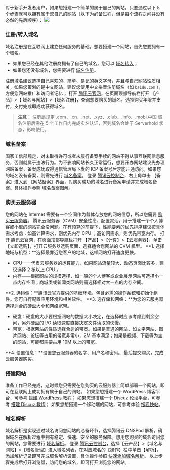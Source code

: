 对于新手开发者用户，如果想搭建一个简单的属于自己的网站，只要通过以下 5 个步骤就可以拥有属于您自己的网站（以下为必备过程，但是每个流程之间并没有必然的先后顺序）：
![](//mc.qcloudimg.com/static/img/56e6e903622c3aaa851f1072d629c2d1/image.png)
### 注册/转入域名
域名注册是在互联网上建立任何服务的基础，想要搭建一个网站，首先您要拥有一个域名。
 - 如果您已经在其他注册商拥有了自己的域名，您可以 [域名转入](https://console.cloud.tencent.com/domain/trans-in?from=qcloudHpHeaderDnspod)；
 - 如果您还没有域名，您需要进行 [域名注册](https://buy.cloud.tencent.com/domain)。

注册域名建议选择自己喜欢的、简单、易记的英文字母，并且与自己网站性质相关，如果您策划的是中文网站，建议您使用中文拼音注册域名（如 `baidu.com` ），方便您网站推广和访问者记忆；
打开 [腾讯云官网](https://cloud.tencent.com/)，在页面顶部导航栏打开 【产品】>【 域名与网站】>【域名注册】，查询想要购买的域名，选择购买年限并支付，支付完成即成功获得域名。
>**注意：**
>注册局规定 .com、.cn、.net、.xyz、.club、.info、.mobi.中国 域名注册后需在 5 个工作日内完成实名认证，否则域名会处于 Serverhold 状态，影响使用。

### 域名备案
国家工信部规定，对未取得许可或者未履行备案手续的网站不得从事互联网信息服务，否则就属于违法行为。为不影响网站长久正常运行，想要开办网站建议先办理网站备案，备案成功取得通信管理局下发的 ICP 备案号后才能开通访问。如果您的域名没有备案，则需先进行 [域名备案](https://console.cloud.tencent.com/beian)。
登录 [腾讯云控制台](https://console.cloud.tencent.com/)，右上角单击 【备案】进入到 【网站备案】界面，对购买成功的域名进行备案申请并完成域名备案。具体操作参照 [域名备案图解](https://cloud.tencent.com/document/product/243/655)。

### 购买云服务器
您的网站在 Internet 需要有一个空间作为载体存放您的网站信息，所以您需要 [购买云服务器](https://cloud.tencent.com/product/cvm)。
腾讯云服务器（CVM）安全性高、配置灵活，用于搭建一个个人博客或小型的网站完全没问题。在有预算的前提下，性能要素的优先排序建议按具体需求考虑：如高计算需求，则优先内存 CPU ；高访问需求，则优先带宽内存。
打开 [腾讯云官网](https://cloud.tencent.com/)，在页面顶部导航栏打开 【产品】>【计算】>【云服务器】，单击【立即选购】，打开云服务器选购页面，选择适合您网站的 CVM 机型。
**1. 选择地域与机型：**选择最靠近您客户的地域，这样网站打开速度更快。
 - CPU——代表云服务器的运算能力，如果网站流量较大、动态页面比较多，建议选择 2 核以上 CPU 。
 - 内存——根据网站的规模选择，如一般的个人博客或企业展示网站可选择小一点内存空间；商城类或新闻类网站则需选择相对大一点的内存空间。
 
**2. 选镜像：**腾讯云官方提供的基础环境，包含必需的操作系统和初始化组件。您可自行配置应用环境和相关软件。
**3. 选存储和网络：**为您的云服务器选择适合的硬盘大小和网络宽带。
 - 硬盘：硬盘的大小要根据网站的数据大小决定，在选择时应该考虑到剩余空间，另外硬盘的 I/O 读取速度直接决定文件读取的快慢。
 - 带宽：根据网站的性质选择合适的带宽。如果是普通的网站，如文字网站、图片网站、论坛等占用的带宽非常小，2M 基本满足；如果是视频、下载等为主的网站，可能都需要占用 10M 以上的带宽。
 
**4. 设置信息：**设置您云服务器的名字、用户名和密码。
最后提交购买，完成云服务器购买。

### 搭建网站
准备工作已经完成，这时候您只需要在您购买的云服务器上简单部署一个网站，即可在互联网上成功拥有属于自己的网站。
如果您想搭建一个 WordPress 博客平台，可参考 [搭建 WordPress 教程](https://cloud.tencent.com/document/product/213/8044)；
如果您想搭建一个 Discuz 论坛平台，可参考 [搭建 Discuz 教程](https://cloud.tencent.com/document/product/213/8043)；
如果您想搭建一个移动端的网站，可参考体验 [搜狐快站](https://www.kuaizhan.com/?utm_source=qcloud&utm_term=A)。

### 域名解析
域名解析是实现通过域名访问您网站的必备环节，选择腾讯云 DNSPod 解析，确保域名在解析过程中拥有稳定、快速、安全的服务保障。想用您购买的域名访问您的网站，您需要进行 [域名解析](https://console.cloud.tencent.com/cns/domains)。
登录 [腾讯云控制台](https://console.cloud.tencent.com/)，选择【云产品】>【域名与网站】>【域名管理】进入域名列表，在对应域名的【操作】栏中单击【解析】，添加解析记录即可完成域名解析设置，具体操作参照 [快速添加域名解析](https://cloud.tencent.com/document/product/302/3446)。
以上步骤完成后打开浏览器，访问您的域名，即可打开浏览您的网站。
